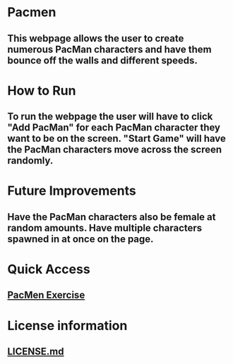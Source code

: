 # Pacmen
## This webpage allows the user to create numerous PacMan characters and have them bounce off the walls and different speeds.
# How to Run
## To run the webpage the user will have to click "Add PacMan" for each PacMan character they want to be on the screen. "Start Game" will have the PacMan characters move across the screen randomly.
# Future Improvements
## Have the PacMan characters also be female at random amounts. Have multiple characters spawned in at once on the page.
# Quick Access
## <a href="https://mmckinnon6015.github.io/pacmen">PacMen Exercise</a>
# License information
## [LICENSE.md](/mmckinnon6015/LICENSE.md)
